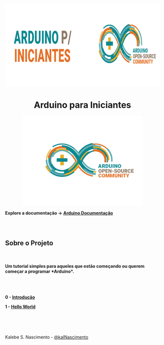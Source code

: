 <p align="center">
<img src="./source/readme/arduino_header.png" width=900   height=270> 
</p>

<h1 style="text-align:center"> Arduino para Iniciantes </h1>

<p align="center">
<img src="./source/readme/arduino_logo.png" width=390   height=290> 
</p>




**Explore a documentação ->** 
**<a href="https://www.arduino.cc/reference/pt/">Arduino Documentação</a>**

</br></br>

<h2> Sobre o Projeto </h2>
</br>

<h4> Um tutorial simples para aqueles que estão começando ou querem começar a programar *Arduino*.</h4>
</br></br>

**0 - <a href="./0 - Introdução">Introdução</a>**

**1 - <a href="./1 - Hello World">Hello World</a>**

</br></br></br></br>
Kalebe S. Nascimento - <a href="https://github.com/kalNascimento">@kalNascimento</a>

